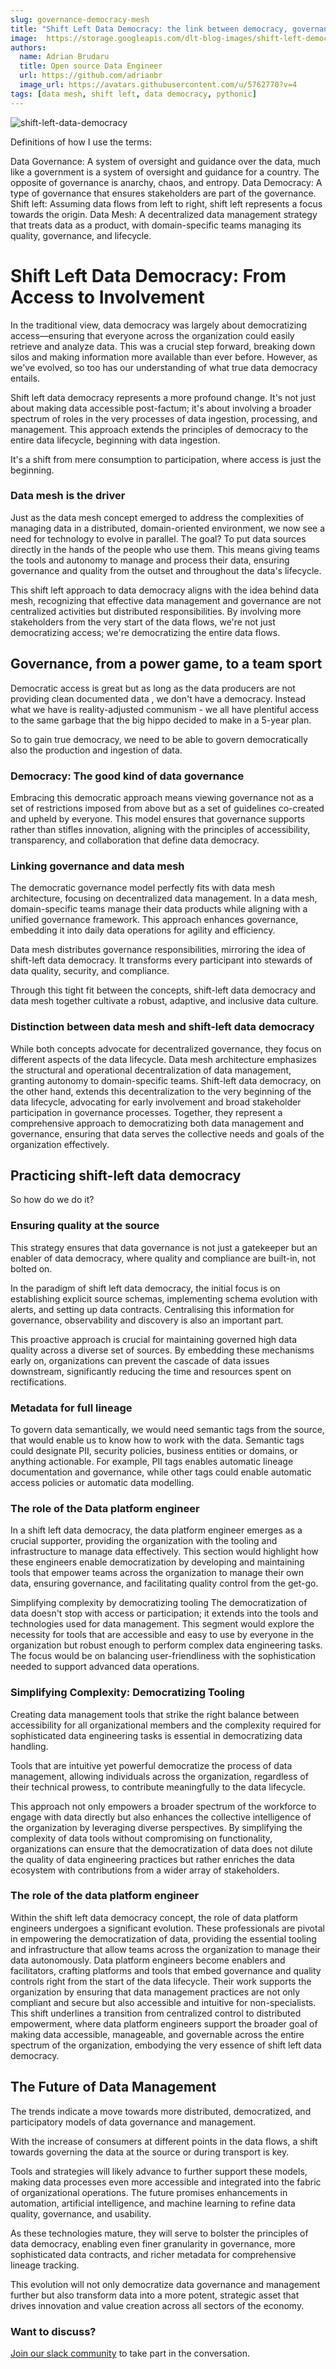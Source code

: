 ```yaml
---
slug: governance-democracy-mesh
title: "Shift Left Data Democracy: the link between democracy, governance, data contracts and data mesh."
image:  https://storage.googleapis.com/dlt-blog-images/shift-left-democracy.png
authors:
  name: Adrian Brudaru
  title: Open source Data Engineer
  url: https://github.com/adrianbr
  image_url: https://avatars.githubusercontent.com/u/5762770?v=4
tags: [data mesh, shift left, data democracy, pythonic]
---
```



![shift-left-data-democracy](https://storage.googleapis.com/dlt-blog-images/shift-left-democracy.png)


Definitions of how I use the terms:

Data Governance: A system of oversight and guidance over the data, much like a government is a system of oversight and guidance for a country. The opposite of governance is anarchy, chaos, and entropy.
Data Democracy: A type of governance that ensures stakeholders are part of the governance.
Shift left: Assuming data flows from left to right, shift left represents a focus towards the origin.
Data Mesh: A decentralized data management strategy that treats data as a product, with domain-specific teams managing its quality, governance, and lifecycle.

# Shift Left Data Democracy: From Access to Involvement

In the traditional view, data democracy was largely about democratizing access—ensuring that everyone across the organization could easily retrieve and analyze data. This was a crucial step forward, breaking down silos and making information more available than ever before. However, as we've evolved, so too has our understanding of what true data democracy entails.

Shift left data democracy represents a more profound change. It's not just about making data accessible post-factum; it's about involving a broader spectrum of roles in the very processes of data ingestion, processing, and management. This approach extends the principles of democracy to the entire data lifecycle, beginning with data ingestion.

It's a shift from mere consumption to participation, where access is just the beginning.

### Data mesh is the driver

Just as the data mesh concept emerged to address the complexities of managing data in a distributed, domain-oriented environment, we now see a need for technology to evolve in parallel. The goal?
To put data sources directly in the hands of the people who use them. This means giving teams the tools and autonomy to manage and process their data, ensuring governance and quality from the outset and throughout the data's lifecycle.

This shift left approach to data democracy aligns with the idea behind data mesh,
recognizing that effective data management and governance are not centralized activities but
distributed responsibilities. By involving more stakeholders from the very start of the data flows,
we're not just democratizing access; we're democratizing the entire data flows.

## Governance, from a power game, to a team sport

Democratic access is great but as long as the data producers are not providing clean documented data , we don't
have a democracy. Instead what we have is reality-adjusted communism - we all have plentiful access to the same garbage that the big hippo decided to make in a 5-year plan.

So to gain true democracy, we need to be able to govern democratically also the production and ingestion of data.

### Democracy: The good kind of data governance

Embracing this democratic approach means viewing governance not as a set of restrictions imposed from above
but as a set of guidelines co-created and upheld by everyone. This model ensures that governance
supports rather than stifles innovation, aligning with the principles of accessibility, transparency, and collaboration that define data democracy.

### Linking governance and data mesh

The democratic governance model perfectly fits with data mesh architecture, focusing on decentralized data management.
In a data mesh, domain-specific teams manage their data products while aligning with a unified governance framework.
This approach enhances governance, embedding it into daily data operations for agility and efficiency.

Data mesh distributes governance responsibilities, mirroring the idea of shift-left data democracy.
It transforms every participant into stewards of data quality, security, and compliance.

Through this tight fit between the concepts, shift-left data democracy and data mesh together cultivate a robust, adaptive, and inclusive data culture.

### Distinction between data mesh and shift-left data democracy

While both concepts advocate for decentralized governance, they focus on different aspects of the data lifecycle.
Data mesh architecture emphasizes the structural and operational decentralization of data management, granting autonomy
to domain-specific teams. Shift-left data democracy, on the other hand, extends this decentralization to the very
beginning of the data lifecycle, advocating for early involvement and broad stakeholder participation in governance processes.
Together, they represent a comprehensive approach to democratizing both data management and governance,
ensuring that data serves the collective needs and goals of the organization effectively.

## Practicing shift-left data democracy

So how do we do it?

### Ensuring quality at the source

This strategy ensures that data governance is not just a gatekeeper but an enabler of data democracy, where quality and compliance are built-in, not bolted on.

In the paradigm of shift left data democracy, the initial focus is on establishing explicit source schemas,
implementing schema evolution with alerts, and setting up data contracts. Centralising this information for governance, observability and discovery is also an important part.

This proactive approach is crucial for maintaining governed high data quality across a diverse set of sources. By embedding these mechanisms early on, organizations can prevent the cascade of data issues downstream, significantly reducing the time and resources spent on rectifications.

### Metadata for full lineage

To govern data semantically, we would need semantic tags from the source, that would enable us to know how to work with the data.
Semantic tags could designate PII, security policies, business entities or domains, or anything actionable.
For example, PII tags enables automatic lineage documentation and governance, while other tags could enable automatic access policies or automatic data modelling.

### The role of the Data platform engineer

In a shift left data democracy, the data platform engineer emerges as a crucial supporter, providing the organization with the
tooling and infrastructure to manage data effectively. This section would highlight how these engineers enable democratization
by developing and maintaining tools that empower teams across the organization to manage their own data, ensuring governance,
and facilitating quality control from the get-go.

Simplifying complexity by democratizing tooling
The democratization of data doesn't stop with access or participation; it extends into the tools and
technologies used for data management. This segment would explore the necessity for tools that are accessible and easy to use by everyone in the organization but robust enough to perform complex data engineering tasks. The focus would be on balancing user-friendliness with the sophistication needed to support advanced data operations.

### Simplifying Complexity: Democratizing Tooling

Creating data management tools that strike the right balance between accessibility for all organizational members and the complexity
required for sophisticated data engineering tasks is essential in democratizing data handling.

Tools that are intuitive yet powerful democratize the process of data management, allowing individuals across
the organization, regardless of their technical prowess, to contribute meaningfully to the data lifecycle.

This approach not only empowers a broader spectrum of the workforce to engage with data directly but also
enhances the collective intelligence of the organization by leveraging diverse perspectives. By simplifying
the complexity of data tools without compromising on functionality, organizations can ensure that the democratization
of data does not dilute the quality of data engineering practices but rather enriches the data ecosystem with
contributions from a wider array of stakeholders.

### The role of the data platform engineer
Within the shift left data democracy concept, the role of data platform engineers undergoes a significant evolution.
These professionals are pivotal in empowering the democratization of data, providing the essential tooling and
infrastructure that allow teams across the organization to manage their data autonomously. Data platform engineers
become enablers and facilitators, crafting platforms and tools that embed governance and quality controls right
from the start of the data lifecycle. Their work supports the organization by ensuring that data management
practices are not only compliant and secure but also accessible and intuitive for non-specialists. This shift
underlines a transition from centralized control to distributed empowerment, where data platform engineers support
the broader goal of making data accessible, manageable, and governable across the entire spectrum of the organization,
embodying the very essence of shift left data democracy.

## The Future of Data Management

The trends indicate a move towards more distributed, democratized, and participatory models of data governance and management.

With the increase of consumers at different points in the data flows, a shift towards governing the data at the source or during transport is key.

Tools and strategies will likely advance to further support these models, making data processes even more accessible
and integrated into the fabric of organizational operations. The future promises enhancements in automation, artificial
intelligence, and machine learning to refine data quality, governance, and usability.

As these technologies mature, they will serve to bolster the principles of data democracy, enabling even finer granularity in governance,
more sophisticated data contracts, and richer metadata for comprehensive lineage tracking.

This evolution will not only democratize data governance and management further but also transform data into a more potent,
strategic asset that drives innovation and value creation across all sectors of the economy.

### Want to discuss?

[Join our slack community](https://dlthub.com/community) to take part in the conversation.

